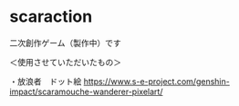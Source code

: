 # scaraction

二次創作ゲーム（製作中）です





＜使用させていただいたもの＞

・放浪者　ドット絵
https://www.s-e-project.com/genshin-impact/scaramouche-wanderer-pixelart/

